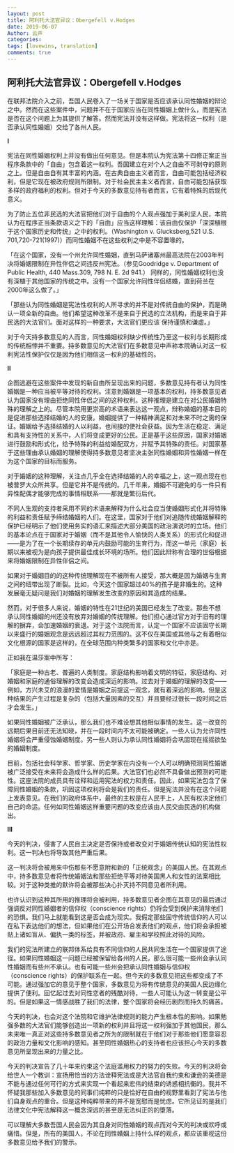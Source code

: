 ```yaml
---
layout: post
title: 阿利托大法官异议：Obergefell v.Hodges
date: 2019-06-07
Author: 云声
categories: 
tags: [lovewins, translation]
comments: true
---
```


## 阿利托大法官异议：Obergefell v.Hodges



在联邦法院介入之前，吾国人民卷入了一场关于国家是否应该承认同性婚姻的辩论之中。然而在这些案件中，问题并不在于国家应当在同性婚姻上做什么，而是宪法是否在这个问题上为其提供了解答。然而宪法并没有这样做。宪法将这一权利（是否承认同性婚姻）交给了各州人民。

  

**I**

  

宪法在同性婚姻权利上并没有做出任何意见。但是本院认为宪法第十四修正案正当程序条款中的「自由」包含着这一权利。吾国建立在对个人之自由不可剥夺的原则之上。但是自由自有其丰富的内涵。在古典自由主义者而言，自由可能包括经济权利，但是它现在被政府规则所限制。对于社会民主主义者而言，自由可能包括获取多样的政府福利的权利。但对于今天的多数意见持有者而言，它有着特殊的后现代意义。

  

为了防止五位非民选的大法官把他们对于自由的个人观点强加于美利坚人民，本院认为在程序正当条款语义之下的「自由」应当这样理解：该自由仅保护「深深植根于这个国家历史和传统」之中的权利。（Washington v. Glucksberg,521 U.S. 701,720-721(1997)）而同性婚姻不在这些权利之中是不容置喙的。

  

「在这个国家，没有一个州允许同性婚姻，直到马萨诸塞州最高法院在2003年判决将婚姻限制在异性伴侣之间违反州宪法。（参见Goodridge v. Department of Public Health, 440 Mass.309, 798 N. E. 2d 941.） 同样的，同性婚姻权利也没有深植于其他国家的传统之中。没有一个国家允许同性伴侣结婚，直到荷兰在2000年这么做了。」

  

「那些认为同性婚姻是宪法性权利的人所寻求的并不是对传统自由的保护，而是确认一项全新的自由。他们希望这种改革不是来自于民选的立法机构，而是来自于非民选的大法官们。面对这样的一种要求，大法官们更应该 保持谨慎和谦虚。」

  

对于今天持多数意见的人而言，同性婚姻权利缺少传统性乃至这一权利与长期形成的传统相悖并不重要。持多数意见的大法官们在多数意见中声称本院确认对这一权利宪法性保护仅仅是因为他们相信这一权利的基础性的。

  

**II**

  

企图逃避在这些案件中发现的新自由所呈现出来的问题，多数意见持有者认为同性婚姻是一种应当被平等对待的权利。注意到婚姻是一项基本的权利，持多数意见者认为国家没有理由拒绝同性伴侣之间的这种权利。这种推理是建立在对公民婚姻特殊的理解之上的。尽管本院用更崇高的术语来表达这一观点，辩称婚姻的基本目的是促进那些选择结婚的人的安康。婚姻提供了一种精神满足和对未来不时之需的保证。婚姻给予选择结婚的人以利益，也间接的使社会获益。因为生活在稳定、满足和具有支持性的关系中，人们将变成更好的公民。正是基于这些原因，国家对婚姻进行鼓励和形式化，给予特殊的利益给婚配双方，并赋予其特殊的责任。对国家基于这些理由承认婚姻的理解使得持多数意见者坚决主张同性婚姻和异性婚姻一样在为这个国家的目标而服务。

  

对于婚姻的这种理解，关注点几乎全在选择结婚的人的幸福之上，这一观点现在也被普罗大众所共享。但是它并不是传统的。几千年来，婚姻不可避免的与一件只有异性配偶才能够完成的事情相联系——那就是繁衍后代。

  

不同人生观的支持者采用不同的术语来解释为什么社会应当使婚姻形式化并将特殊的利益和责任赋予缔结婚姻的人们。在这里，国家对于他们对追随传统婚姻解释的保护已经明示了他们使用务实的语汇来描述大部分美国的政治演说时的立场。他们的基本论点在于国家对于婚姻（而不是其他令人愉快的人类关系）的形式化和促进——是为了在一个长期续存的单元内鼓励可能的生育行为，而这一单元（家庭）长期以来被视为是向孩子提供最佳成长环境的场所。他们因此辩称有合理的世俗根据来将婚姻限制在异性伴侣之间。

  

如果对于婚姻目的的这种传统理解现在不被所有人接受，那大概是因为婚姻与生育之间的纽带出现了断裂。比如，今天这个国家超过40%的孩子是非婚生的。这种发展毫无疑问是我们对婚姻的理解发生改变的原因和其造成的结果。

  

然而，对于很多人来说，婚姻的特性在21世纪的美国已经发生了改变。那些不想承认同性婚姻的州还没有放弃对婚姻的传统理解。他们担心通过官方对于旧有的理解的摒弃，会加速婚姻的衰退。对于这个法院而言，认定一个国家不应该固守长期以来盛行的婚姻观念是远远超过其权力范围的。这不仅在美国或其他与之有着相似文化根源的国家是这样的，在全球范围内种类繁多的国家和文化中亦是。

  

正如我在温莎案中所写：

  

「家庭是一种古老、普遍的人类制度。家庭结构影响着文明的特征，家庭结构、对婚姻和家庭的通俗理解的改变会造成深远的影响。过去对于婚姻的理解的改变——例如，方兴未艾的浪漫的爱情是婚姻之前提这一观念，就有着深远的影响。但是这种结果的产生过程是复杂的（包括大量因素的交互）并且要经过很长一段时间之后才会发生。」

  

如果同性婚姻被广泛承认，那么我们也不难设想其他相似事情的发生。这一改变的远期后果目前还无法知晓，并在一段时间内不太可能被确定。一些人认为允许同性婚姻将会严重侵蚀婚姻制度。另一些人则认为承认同性婚姻将会巩固现在摇摇欲坠的婚姻制度。

  

目前，包括社会科学家、哲学家、历史学家在内没有一个人可以明确预测同性婚姻被广泛接受在未来将会造成什么样的后果。大法官们也必然不具备做出预测的可能性。这座法院的成员具有诠释和运用宪法的权力和责任。因此，如果宪法包含了保障同性婚姻的条款，巩固这项权利将会是我们的责任。但是宪法并没有在这个问题上发表意见。在我们的政府体系中，最终的主权是在人民手上，人民有权决定他们自己的命运。任何如同性婚姻这样重要问题的改变应该由人民交由民选的机构做出。

  

**III**

  

今天的判决，侵害了人民自主决定是否保持或者改变对于婚姻传统认知的宪法性权利。这一判决也将导致其他严重后果。

  

这一判决将会被用来中伤那些不愿意附和新的「正统观念」的美国人民。在其观点中，持多数意见者将传统婚姻法和那些拒绝平等对待美国黑人和女性的法案相比较。对于这种类推的默许将会被那些决心扑灭持不同意见者所利用。

  

也许认识到这种其所用的推理将会被利用，持多数意见者企图在其意见的最后通过强调反对同性婚姻者的信仰权（conscience rights）仍将会受到保护来消除他们的恐惧。我们马上就能看到这是否会成为现实。我假定那些固守传统信仰的人可以在私下表达他们的想法，但如果他们在公开场合发表他们的观点，他们将会承担被贴上诸如盲从、偏执一类的标签，并被政府、雇主和学校照此对待的风险。

  

我们的宪法所建立的联邦体系给具有不同信仰的人民共同生活在一个国家提供了途径。如果同性婚姻这一问题已经被保留给各州的人民，那么很可能一些州会承认同性婚姻而有些州不承认。也有可能一些州会把承认同性婚姻与信仰权（conscience rights）的保护联系在一起。但今天的多数意见把这些都变成了不可能。通过强加它的意见于整个国家，多数意见为将有传统意见的美国人民边缘化提供了便利。回忆起过去对同性恋者的残酷对待，一些人可能认为这一转变是公平的。但是如果这一情感战胜了我们的法律，整个国家将会经历剧烈而持久的痛苦。

  

今天的判决，也会对这个法院和它维护法律规则的能力产生根本性的影响。如果勉强多数的大法官们能够创造出一项新的权利并且将这一权利强加于其他国民，那么未来唯一真正对这些持多数意见者之所为的限制就在于他们对于那些他们愿意容忍的政治力量和文化影响的感知。甚至同性婚姻热心的支持者也应该担心今天的多数意见所呈现出来的力量之比。

  

今天的判决宣告了几十年来约束这个法庭滥用权力的努力的失败。今天的判决将会给世人一个教训：宣扬用恰当的方法诠释宪法或是大法官自我约束和谦逊的美德是不能与通过任何可行的方式来实现一个看起来宏伟的结束的诱惑相抗衡的。我并不怀疑我那些加入多数意见的同事们纯粹的只是恰好在自由的视野里看到了宪法与他们自身观点的重合。但是这种纯粹带来的并不是宽慰而是忧虑。它所见证的是我们法律文化中宪法解释这一概念深远的甚至是无法纠正的的堕落。

  

可以理解大多数吾国人民会因为其自身对同性婚姻的观点而对今天的判决或欢呼或痛惜。但是，所有的美国人，不论在同性婚姻上持什么样的观点，都应该重视这份多数意见给予我们的警示。
